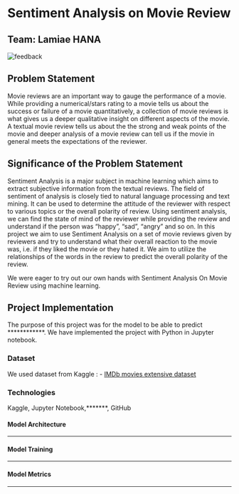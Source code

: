 # Sentiment Analysis on Movie Review
## Team: Lamiae HANA
![feedback](https://user-images.githubusercontent.com/36892795/98424010-b2148200-2090-11eb-9bde-a88f1e253cea.jpg)
## Problem Statement
Movie reviews are an important way to gauge the performance of a movie. While providing a numerical/stars rating to a movie tells us about the success or failure of a movie quantitatively, a collection of movie reviews is what gives us a deeper qualitative insight on different aspects of the movie. A textual movie review tells us about the the strong and weak points of the movie and deeper analysis of a movie review can tell us if the movie in general meets the expectations of the reviewer.
## Significance of the Problem Statement 
Sentiment Analysis is a major subject in machine learning which aims to extract subjective information from the textual reviews. The field of sentiment of analysis is closely tied to natural language processing and text mining. It can be used to determine the attitude of the reviewer with respect to various topics or the overall polarity of review. Using sentiment analysis, we can find the state of mind of the reviewer while providing the review and understand if the person was “happy”, “sad”, “angry” and so on. In this project we aim to use Sentiment Analysis on a set of movie reviews given by reviewers and try to understand what their overall reaction to the movie was, i.e. if they liked the movie or they hated it. We aim to utilize the relationships of the words in the review to predict the overall polarity of the review.

We were eager to try out our own hands with Sentiment Analysis On Movie Review using machine learning.
 
## Project Implementation 
The purpose of this project was for the model to be able to predict ************. We have implemented the project with Python in Jupyter notebook.

### Dataset
We used dataset from Kaggle : - [IMDb movies extensive dataset](https://www.kaggle.com/stefanoleone992/imdb-extensive-dataset)

### Technologies 
Kaggle, Jupyter Notebook,*******, GitHub

#### Model Architecture
********

#### Model Training
*******

#### Model Metrics
*******
